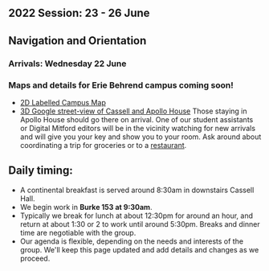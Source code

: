 ## 2022 Session: 23 - 26 June

## Navigation and Orientation
### Arrivals: Wednesday 22 June 
<!-- ### Campus Maps -->
### Maps and details for Erie Behrend campus coming soon! 

* [2D Labelled Campus Map](Map_UPG_Labelled.pdf)
* [3D Google street-view of Cassell and Apollo House](3DMap_CassellApollo.png)
Those staying in Apollo House should go there on arrival. One of our student assistants or Digital Mitford editors will be in the vicinity watching for new arrivals and will give you your key and show you to your room. Ask around about coordinating a trip for groceries or to a [restaurant](restaurants.md).  


## Daily timing: 
* A continental breakfast is served around 8:30am in downstairs Cassell Hall.
* We begin work in **Burke 153 at 9:30am**. 
* Typically we break for lunch at about 12:30pm for around an hour, and return at about 1:30 or 2 to work until around 5:30pm. Breaks and dinner time are negotiable with the group.
* Our agenda is flexible, depending on the needs and interests of the group. We'll keep this page updated and add details and changes as we proceed. 